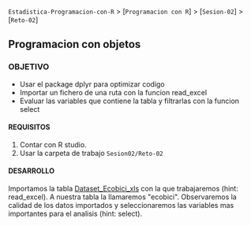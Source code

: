 `Estadistica-Programacion-con-R` > [`Programacion con R`] > [`Sesion-02`] > [`Reto-02`] 
## Programacion con objetos  

### OBJETIVO
- Usar el package dplyr para optimizar codigo 
- Importar un fichero de una ruta con la funcion read_excel
- Evaluar las variables que contiene la tabla y filtrarlas con la funcion select

#### REQUISITOS
1. Contar con R studio.
1. Usar la carpeta de trabajo `Sesion02/Reto-02`

#### DESARROLLO
Importamos la tabla  [Dataset_Ecobici_xls](../Data/ecobici.xls) con la que trabajaremos (hint: read_excel). A nuestra tabla la llamaremos "ecobici".
Observaremos la calidad de los datos importados y seleccionaremos las variables mas importantes para el analisis (hint: select). 


